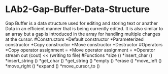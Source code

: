 # LAb2-Gap-Buffer-Data-Structure

Gap Buffer is a data structure used for editing and storing text or anather Data in an efficient manner that is being currently edited.
It is also similar to an array but a gap is introduced in the array for handling multiple changes at the cursor.
#Constructors
  *Default constructor
  *Parameterized constructor
  *Copy constructor
  *Move constructor
  *Destructor
#Operators
  *Copy operator assignment =
  *Move operator assignment =
  *Operator stream out (cout) << (writing to file)
#Functions
  *size ()
  *insert_char ()
  *insert_string ()
  *get_char ()
  *get_string ()
  *empty ()
  *erase ()
  *move_left ()
  *move_right ()
  *expand ()
  *move_cursor_to ()
